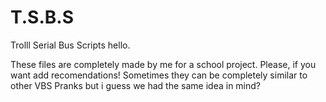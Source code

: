 # T.S.B.S
Trolll Serial Bus Scripts
hello.

These files are completely made by me for a school project.
Please, if you want add recomendations!
Sometimes they can be completely similar to other VBS Pranks but i guess we had the same idea in mind?

